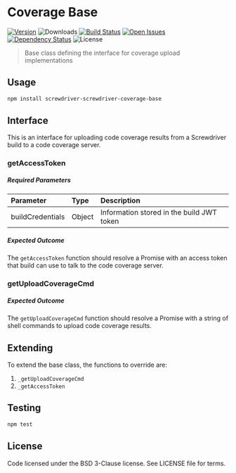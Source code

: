 # Coverage Base
[![Version][npm-image]][npm-url] ![Downloads][downloads-image] [![Build Status][status-image]][status-url] [![Open Issues][issues-image]][issues-url] [![Dependency Status][daviddm-image]][daviddm-url] ![License][license-image]

> Base class defining the interface for coverage upload implementations

## Usage

```bash
npm install screwdriver-screwdriver-coverage-base
```

## Interface
This is an interface for uploading code coverage results from a Screwdriver build to a code coverage server.

### getAccessToken
##### Required Parameters
| Parameter        | Type  |  Description |
| :-------------   | :---- | :-------------|
| buildCredentials        | Object | Information stored in the build JWT token |

##### Expected Outcome
The `getAccessToken` function should resolve a Promise with an access token that build can use to talk to the code coverage server.

### getUploadCoverageCmd
##### Expected Outcome
The `getUploadCoverageCmd` function should resolve a Promise with a string of shell commands to upload code coverage results.

## Extending
To extend the base class, the functions to override are:
1. `_getUploadCoverageCmd`
2. `_getAccessToken`

## Testing

```bash
npm test
```

## License

Code licensed under the BSD 3-Clause license. See LICENSE file for terms.

[npm-image]: https://img.shields.io/npm/v/screwdriver-screwdriver-coverage-base.svg
[npm-url]: https://npmjs.org/package/screwdriver-screwdriver-coverage-base
[downloads-image]: https://img.shields.io/npm/dt/screwdriver-screwdriver-coverage-base.svg
[license-image]: https://img.shields.io/npm/l/screwdriver-screwdriver-coverage-base.svg
[issues-image]: https://img.shields.io/github/issues/screwdriver-cd/screwdriver-coverage-base.svg
[issues-url]: https://github.com/screwdriver-cd/screwdriver-coverage-base/issues
[status-image]: https://cd.screwdriver.cd/pipelines/705/badge
[status-url]: https://cd.screwdriver.cd/pipelines/705
[daviddm-image]: https://david-dm.org/screwdriver-cd/screwdriver-coverage-base.svg?theme=shields.io
[daviddm-url]: https://david-dm.org/screwdriver-cd/screwdriver-coverage-base

